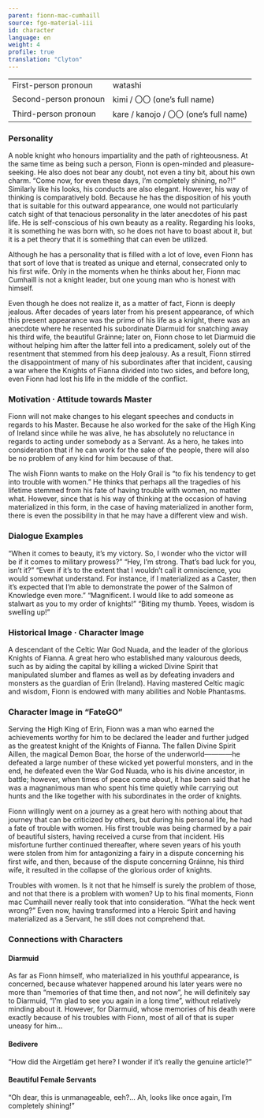 ```yaml
---
parent: fionn-mac-cumhaill
source: fgo-material-iii
id: character
language: en
weight: 4
profile: true
translation: "Clyton"
---
```


<table>
  <tr><td>First-person pronoun</td><td>watashi</td></tr>
  <tr><td>Second-person pronoun</td><td>kimi / 〇〇 (one’s full name)</td></tr>
  <tr><td>Third-person pronoun</td><td>kare / kanojo / 〇〇 (one’s full name)</td></tr>
</table> 

### Personality

A noble knight who honours impartiality and the path of righteousness. At the same time as being such a person, Fionn is open-minded and pleasure-seeking. He also does not bear any doubt, not even a tiny bit, about his own charm. “Come now, for even these days, I’m completely shining, no?!” Similarly like his looks, his conducts are also elegant. However, his way of thinking is comparatively bold. Because he has the disposition of his youth that is suitable for this outward appearance, one would not particularly catch sight of that tenacious personality in the later anecdotes of his past life. He is self-conscious of his own beauty as a reality. Regarding his looks, it is something he was born with, so he does not have to boast about it, but it is a pet theory that it is something that can even be utilized.

Although he has a personality that is filled with a lot of love, even Fionn has that sort of love that is treated as unique and eternal, consecrated only to his first wife. Only in the moments when he thinks about her, Fionn mac Cumhaill is not a knight leader, but one young man who is honest with himself.

Even though he does not realize it, as a matter of fact, Fionn is deeply jealous. After decades of years later from his present appearance, of which this present appearance was the prime of his life as a knight, there was an anecdote where he resented his subordinate Diarmuid for snatching away his third wife, the beautiful Gráinne; later on, Fionn chose to let Diarmuid die without helping him after the latter fell into a predicament, solely out of the resentment that stemmed from his deep jealousy. As a result, Fionn stirred the disappointment of many of his subordinates after that incident, causing a war where the Knights of Fianna divided into two sides, and before long, even Fionn had lost his life in the middle of the conflict.

### Motivation · Attitude towards Master

Fionn will not make changes to his elegant speeches and conducts in regards to his Master. Because he also worked for the sake of the High King of Ireland since while he was alive, he has absolutely no reluctance in regards to acting under somebody as a Servant. As a hero, he takes into consideration that if he can work for the sake of the people, there will also be no problem of any kind for him because of that.

The wish Fionn wants to make on the Holy Grail is “to fix his tendency to get into trouble with women.” He thinks that perhaps all the tragedies of his lifetime stemmed from his fate of having trouble with women, no matter what. However, since that is his way of thinking at the occasion of having materialized in this form, in the case of having materialized in another form, there is even the possibility in that he may have a different view and wish.

### Dialogue Examples

“When it comes to beauty, it’s my victory. So, I wonder who the victor will be if it comes to military prowess?”
“Hey, I’m strong. That’s bad luck for you, isn’t it?”
“Even if it’s to the extent that I wouldn’t call it omniscience, you would somewhat understand. For instance, if I materialized as a Caster, then it’s expected that I’m able to demonstrate the power of the Salmon of Knowledge even more.”
“Magnificent. I would like to add someone as stalwart as you to my order of knights!”
“Biting my thumb. Yeees, wisdom is swelling up!”

### Historical Image · Character Image

A descendant of the Celtic War God Nuada, and the leader of the glorious Knights of Fianna. A great hero who established many valourous deeds, such as by aiding the capital by killing a wicked Divine Spirit that manipulated slumber and flames as well as by defeating invaders and monsters as the guardian of Erin (Ireland). Having mastered Celtic magic and wisdom, Fionn is endowed with many abilities and Noble Phantasms.

### Character Image in “FateGO”

Serving the High King of Erin, Fionn was a man who earned the achievements worthy for him to be declared the leader and further judged as the greatest knight of the Knights of Fianna. The fallen Divine Spirit Aillen, the magical Demon Boar, the horse of the underworld————he defeated a large number of these wicked yet powerful monsters, and in the end, he defeated even the War God Nuada, who is his divine ancestor, in battle; however, when times of peace come about, it has been said that he was a magnanimous man who spent his time quietly while carrying out hunts and the like together with his subordinates in the order of knights.

Fionn willingly went on a journey as a great hero with nothing about that journey that can be criticized by others, but during his personal life, he had a fate of trouble with women. His first trouble was being charmed by a pair of beautiful sisters, having received a curse from that incident. His misfortune further continued thereafter, where seven years of his youth were stolen from him for antagonizing a fairy in a dispute concerning his first wife, and then, because of the dispute concerning Gráinne, his third wife, it resulted in the collapse of the glorious order of knights.

Troubles with women. Is it not that he himself is surely the problem of those, and not that there is a problem with women? Up to his final moments, Fionn mac Cumhaill never really took that into consideration.
“What the heck went wrong?”
Even now, having transformed into a Heroic Spirit and having materialized as a Servant, he still does not comprehend that.

### Connections with Characters

#### Diarmuid

As far as Fionn himself, who materialized in his youthful appearance, is concerned, because whatever happened around his later years were no more than “memories of that time then, and not now”, he will definitely say to Diarmuid, “I’m glad to see you again in a long time”, without relatively minding about it. However, for Diarmuid, whose memories of his death were exactly because of his troubles with Fionn, most of all of that is super uneasy for him…

#### Bedivere

“How did the Airgetlám get here? I wonder if it’s really the genuine article?”

#### Beautiful Female Servants

“Oh dear, this is unmanageable, eeh?… Ah, looks like once again, I’m completely shining!”
